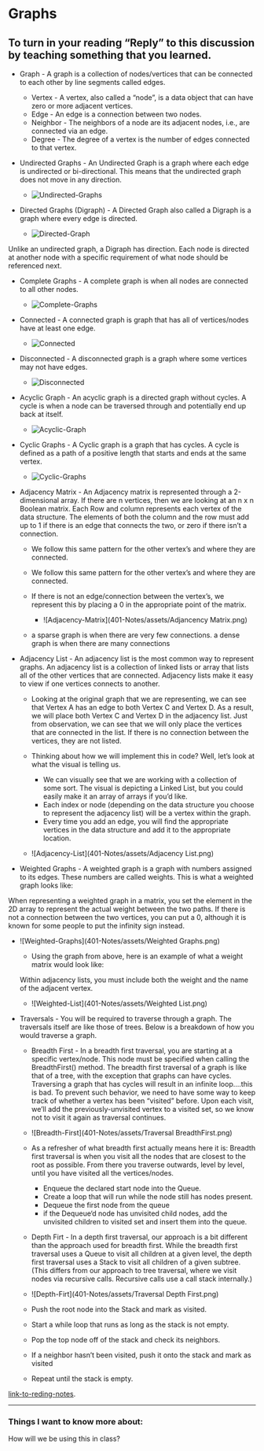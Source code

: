 # Graphs

## To turn in your reading “Reply” to this discussion by teaching something that you learned.

- Graph - A graph is a collection of nodes/vertices that can be connected to each other by line segments called edges.
  - Vertex - A vertex, also called a “node”, is a data object that can have zero or more adjacent vertices.
  - Edge - An edge is a connection between two nodes.
  - Neighbor - The neighbors of a node are its adjacent nodes, i.e., are connected via an edge.
  - Degree - The degree of a vertex is the number of edges connected to that vertex.
- Undirected Graphs - An Undirected Graph is a graph where each edge is undirected or bi-directional. This means that the undirected graph does not move in any direction.
  - ![Undirected-Graphs](401-Notes/assets/Undirected.png)
- Directed Graphs (Digraph) - A Directed Graph also called a Digraph is a graph where every edge is directed.

  - ![Directed-Graph](401-Notes/assets/DIrected.png)

Unlike an undirected graph, a Digraph has direction. Each node is directed at another node with a specific requirement of what node should be referenced next.

- Complete Graphs - A complete graph is when all nodes are connected to all other nodes.

  - ![Complete-Graphs](401-Notes/assets/Complete.png)

- Connected - A connected graph is graph that has all of vertices/nodes have at least one edge.

  - ![Connected](401-Notes/assets/Connected.png)

- Disconnected - A disconnected graph is a graph where some vertices may not have edges.

  - ![Disconnected](401-Notes/assets/Disconnected.png)

- Acyclic Graph - An acyclic graph is a directed graph without cycles. A cycle is when a node can be traversed through and potentially end up back at itself.

  - ![Acyclic-Graph](401-Notes/assets/Acyclic.png)

- Cyclic Graphs - A Cyclic graph is a graph that has cycles. A cycle is defined as a path of a positive length that starts and ends at the same vertex.

  - ![Cyclic-Graphs](401-Notes/assets/Cyclic.png)

- Adjacency Matrix - An Adjacency matrix is represented through a 2-dimensional array. If there are n vertices, then we are looking at an n x n Boolean matrix. Each Row and column represents each vertex of the data structure. The elements of both the column and the row must add up to 1 if there is an edge that connects the two, or zero if there isn’t a connection.
  - We follow this same pattern for the other vertex’s and where they are connected.
  - We follow this same pattern for the other vertex’s and where they are connected.
  - If there is not an edge/connection between the vertex’s, we represent this by placing a 0 in the appropriate point of the matrix.

    - ![Adjacency-Matrix](401-Notes/assets/Adjancency Matrix.png)

  - a sparse graph is when there are very few connections. a dense graph is when there are many connections

- Adjacency List - An adjacency list is the most common way to represent graphs. An adjacency list is a collection of linked lists or array that lists all of the other vertices that are connected. Adjacency lists make it easy to view if one vertices connects to another.
  - Looking at the original graph that we are representing, we can see that Vertex A has an edge to both Vertex C and Vertex D. As a result, we will place both Vertex C and Vertex D in the adjacency list. Just from observation, we can see that we will only place the vertices that are connected in the list. If there is no connection between the vertices, they are not listed.
  - Thinking about how we will implement this in code? Well, let’s look at what the visual is telling us.
    - We can visually see that we are working with a collection of some sort. The visual is depicting a Linked List, but you could easily make it an array of arrays if you’d like.
    - Each index or node (depending on the data structure you choose to represent the adjacency list) will be a vertex within the graph.
    - Every time you add an edge, you will find the appropriate vertices in the data structure and add it to the appropriate location.

  - ![Adjacency-List](401-Notes/assets/Adjacency List.png)

- Weighted Graphs - A weighted graph is a graph with numbers assigned to its edges. These numbers are called weights. This is what a weighted graph looks like:

When representing a weighted graph in a matrix, you set the element in the 2D array to represent the actual weight between the two paths. If there is not a connection between the two vertices, you can put a 0, although it is known for some people to put the infinity sign instead.

- ![Weighted-Graphs](401-Notes/assets/Weighted Graphs.png)

  - Using the graph from above, here is an example of what a weight matrix would look like:

  Within adjacency lists, you must include both the weight and the name of the adjacent vertex.

  - ![Weighted-List](401-Notes/assets/Weighted List.png)

- Traversals - You will be required to traverse through a graph. The traversals itself are like those of trees. Below is a breakdown of how you would traverse a graph.
  - Breadth First - In a breadth first traversal, you are starting at a specific vertex/node. This node must be specified when calling the BreadthFirst() method. The breadth first traversal of a graph is like that of a tree, with the exception that graphs can have cycles. Traversing a graph that has cycles will result in an infinite loop….this is bad. To prevent such behavior, we need to have some way to keep track of whether a vertex has been “visited” before. Upon each visit, we’ll add the previously-unvisited vertex to a visited set, so we know not to visit it again as traversal continues.

  - ![Breadth-First](401-Notes/assets/Traversal BreadthFirst.png)

  - As a refresher of what breadth first actually means here it is: Breadth first traversal is when you visit all the nodes that are closest to the root as possible. From there you traverse outwards, level by level, until you have visited all the vertices/nodes.
    - Enqueue the declared start node into the Queue.
    - Create a loop that will run while the node still has nodes present.
    - Dequeue the first node from the queue
    - if the Dequeue‘d node has unvisited child nodes, add the unvisited children to visited set and insert them into the queue.

  - Depth Firt - In a depth first traversal, our approach is a bit different than the approach used for breadth first. While the breadth first traversal uses a Queue to visit all children at a given level, the depth first traversal uses a Stack to visit all children of a given subtree. (This differs from our approach to tree traversal, where we visit nodes via recursive calls. Recursive calls use a call stack internally.)
  
  - ![Depth-Firt](401-Notes/assets/Traversal Depth First.png)

  - Push the root node into the Stack and mark as visited.
  - Start a while loop that runs as long as the stack is not empty.
  - Pop the top node off of the stack and check its neighbors.
  - If a neighbor hasn’t been visited, push it onto the stack and mark as visited
  - Repeat until the stack is empty.

[link-to-reding-notes](https://codefellows.github.io/common_curriculum/data_structures_and_algorithms/Code_401/class-35/resources/graphs.html).


************************************************************************************ 

### Things I want to know more about:

How will we be using this in class?